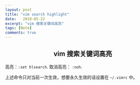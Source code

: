```yaml
---
layout: post
title: "vim search highlight"
date:   2018-05-22
excerpt: "vim 搜索关键词高亮"
tags: [Note]
comments: true
---
```


<center><h2>vim 搜索关键词高亮</h2></center>

<!--more-->

高亮：`:set hlsearch`.
取消高亮： `:noh`.

上述命令只对当前一次生效，想要永久生效的话设置在 `~/.vimrc` 中。